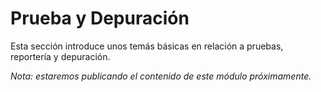 # Prueba y Depuración

Esta sección introduce unos temás básicas en relación a pruebas, reportería y depuración.

*Nota: estaremos publicando el contenido de este módulo próximamente.*